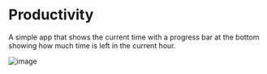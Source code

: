 # Productivity
A simple app that shows the current time with a progress bar at the bottom showing how much time is left in the current hour.

![image](https://github.com/user-attachments/assets/0c47bbe0-983b-483a-b754-2cb1593ffea6)

